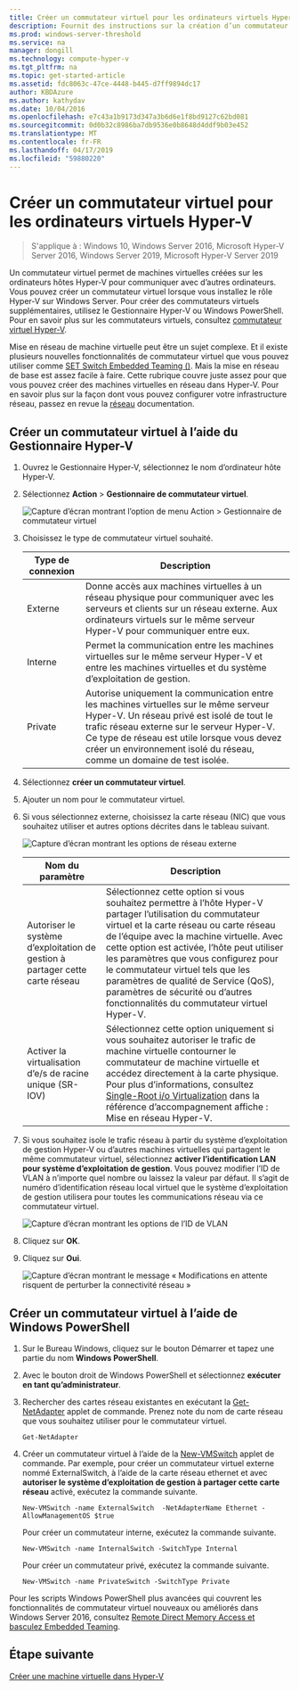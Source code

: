 ```yaml
---
title: Créer un commutateur virtuel pour les ordinateurs virtuels Hyper-V
description: Fournit des instructions sur la création d’un commutateur virtuel à l’aide du Gestionnaire Hyper-V ou Windows PowerShell
ms.prod: windows-server-threshold
ms.service: na
manager: dongill
ms.technology: compute-hyper-v
ms.tgt_pltfrm: na
ms.topic: get-started-article
ms.assetid: fdc8063c-47ce-4448-b445-d7ff9894dc17
author: KBDAzure
ms.author: kathydav
ms.date: 10/04/2016
ms.openlocfilehash: e7c43a1b9173d347a3b6d6e1f8bd9127c62bd081
ms.sourcegitcommit: 0d0b32c8986ba7db9536e0b8648d4ddf9b03e452
ms.translationtype: MT
ms.contentlocale: fr-FR
ms.lasthandoff: 04/17/2019
ms.locfileid: "59880220"
---
```

# <a name="create-a-virtual-switch-for-hyper-v-virtual-machines"></a>Créer un commutateur virtuel pour les ordinateurs virtuels Hyper-V

>S'applique à : Windows 10, Windows Server 2016, Microsoft Hyper-V Server 2016, Windows Server 2019, Microsoft Hyper-V Server 2019
  
Un commutateur virtuel permet de machines virtuelles créées sur les ordinateurs hôtes Hyper-V pour communiquer avec d’autres ordinateurs. Vous pouvez créer un commutateur virtuel lorsque vous installez le rôle Hyper-V sur Windows Server. Pour créer des commutateurs virtuels supplémentaires, utilisez le Gestionnaire Hyper-V ou Windows PowerShell. Pour en savoir plus sur les commutateurs virtuels, consultez [commutateur virtuel Hyper-V](../../hyper-v-virtual-switch/Hyper-V-Virtual-Switch.md).  
  
Mise en réseau de machine virtuelle peut être un sujet complexe. Et il existe plusieurs nouvelles fonctionnalités de commutateur virtuel que vous pouvez utiliser comme [SET Switch Embedded Teaming ()](../../hyper-v-virtual-switch/RDMA-and-Switch-Embedded-Teaming.md#bkmk_sswitchembedded). Mais la mise en réseau de base est assez facile à faire. Cette rubrique couvre juste assez pour que vous pouvez créer des machines virtuelles en réseau dans Hyper-V. Pour en savoir plus sur la façon dont vous pouvez configurer votre infrastructure réseau, passez en revue la [réseau](../../../networking/Networking.md) documentation.   
  
## <a name="BKMK_HyperVMan"></a>Créer un commutateur virtuel à l’aide du Gestionnaire Hyper-V  
  
1.  Ouvrez le Gestionnaire Hyper-V, sélectionnez le nom d’ordinateur hôte Hyper-V.  
  
2.  Sélectionnez **Action** > **Gestionnaire de commutateur virtuel**.  
  
    ![Capture d’écran montrant l’option de menu Action > Gestionnaire de commutateur virtuel](../media/Hyper-V-Action-VSwitchManager.png)  
  
3.  Choisissez le type de commutateur virtuel souhaité.  
  
    |Type de connexion|Description|  
    |-------------------|---------------|  
    |Externe|Donne accès aux machines virtuelles à un réseau physique pour communiquer avec les serveurs et clients sur un réseau externe. Aux ordinateurs virtuels sur le même serveur Hyper-V pour communiquer entre eux.|  
    |Interne|Permet la communication entre les machines virtuelles sur le même serveur Hyper-V et entre les machines virtuelles et du système d’exploitation de gestion.|  
    |Private|Autorise uniquement la communication entre les machines virtuelles sur le même serveur Hyper-V. Un réseau privé est isolé de tout le trafic réseau externe sur le serveur Hyper-V. Ce type de réseau est utile lorsque vous devez créer un environnement isolé du réseau, comme un domaine de test isolée.|  
  
4.  Sélectionnez **créer un commutateur virtuel**.  
  
5.  Ajouter un nom pour le commutateur virtuel.  
  
6.  Si vous sélectionnez externe, choisissez la carte réseau (NIC) que vous souhaitez utiliser et autres options décrites dans le tableau suivant.  
  
    ![Capture d’écran montrant les options de réseau externe](../media/Hyper-V-NewVSwitch-ExternalOptions.png)  
  
    |Nom du paramètre|Description|  
    |----------------|---------------|  
    |Autoriser le système d’exploitation de gestion à partager cette carte réseau|Sélectionnez cette option si vous souhaitez permettre à l’hôte Hyper-V partager l’utilisation du commutateur virtuel et la carte réseau ou carte réseau de l’équipe avec la machine virtuelle. Avec cette option est activée, l’hôte peut utiliser les paramètres que vous configurez pour le commutateur virtuel tels que les paramètres de qualité de Service (QoS), paramètres de sécurité ou d’autres fonctionnalités du commutateur virtuel Hyper-V.|  
    |Activer la virtualisation d’e/s de racine unique (SR-IOV)|Sélectionnez cette option uniquement si vous souhaitez autoriser le trafic de machine virtuelle contourner le commutateur de machine virtuelle et accédez directement à la carte physique. Pour plus d’informations, consultez [Single-Root i/o Virtualization](https://technet.microsoft.com/library/dn641211.aspx#Sec4) dans la référence d’accompagnement affiche : Mise en réseau Hyper-V.|  
  
7.  Si vous souhaitez isole le trafic réseau à partir du système d’exploitation de gestion Hyper-V ou d’autres machines virtuelles qui partagent le même commutateur virtuel, sélectionnez **activer l’identification LAN pour système d’exploitation de gestion**. Vous pouvez modifier l’ID de VLAN à n’importe quel nombre ou laissez la valeur par défaut. Il s’agit de numéro d’identification réseau local virtuel que le système d’exploitation de gestion utilisera pour toutes les communications réseau via ce commutateur virtuel.  
  
    ![Capture d’écran montrant les options de l’ID de VLAN](../media/Hyper-V-NewSwitch-VLAN.png)  
  
8.  Cliquez sur **OK**.  
  
9. Cliquez sur **Oui**.  
  
    ![Capture d’écran montrant le message « Modifications en attente risquent de perturber la connectivité réseau »](../media/Hyper-V-NewVSwitch-DisruptNetwork.png)  
  
## <a name="BKMK_WPS"></a>Créer un commutateur virtuel à l’aide de Windows PowerShell  
  
1.  Sur le Bureau Windows, cliquez sur le bouton Démarrer et tapez une partie du nom **Windows PowerShell**.  
  
2.  Avec le bouton droit de Windows PowerShell et sélectionnez **exécuter en tant qu’administrateur**.  
  
3.  Rechercher des cartes réseau existantes en exécutant la [Get-NetAdapter](https://technet.microsoft.com/library/jj130867.aspx) applet de commande. Prenez note du nom de carte réseau que vous souhaitez utiliser pour le commutateur virtuel.  
  
    ```  
    Get-NetAdapter  
    ```  
  
4.  Créer un commutateur virtuel à l’aide de la [New-VMSwitch](https://technet.microsoft.com/library/hh848455.aspx) applet de commande. Par exemple, pour créer un commutateur virtuel externe nommé ExternalSwitch, à l’aide de la carte réseau ethernet et avec **autoriser le système d’exploitation de gestion à partager cette carte réseau** activé, exécutez la commande suivante.  
  
    ```  
    New-VMSwitch -name ExternalSwitch  -NetAdapterName Ethernet -AllowManagementOS $true  
    ```  
  
    Pour créer un commutateur interne, exécutez la commande suivante.  
  
    ```  
    New-VMSwitch -name InternalSwitch -SwitchType Internal  
    ```  
  
    Pour créer un commutateur privé, exécutez la commande suivante.  
  
    ```  
    New-VMSwitch -name PrivateSwitch -SwitchType Private  
    ```  
  
Pour les scripts Windows PowerShell plus avancées qui couvrent les fonctionnalités de commutateur virtuel nouveaux ou améliorés dans Windows Server 2016, consultez [Remote Direct Memory Access et basculez Embedded Teaming](../../hyper-v-virtual-switch/RDMA-and-Switch-Embedded-Teaming.md).  

  
## <a name="next-step"></a>Étape suivante  
[Créer une machine virtuelle dans Hyper-V](Create-a-virtual-machine-in-Hyper-V.md)  
  


